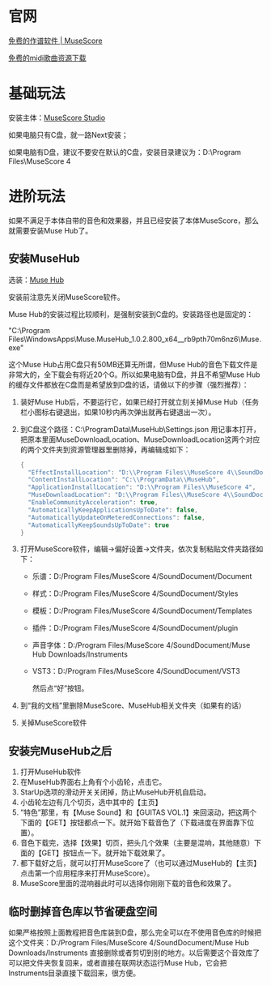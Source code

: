 # 官网

[免费的作谱软件 | MuseScore](https://musescore.org/zh-hans)

[免费的midi歌曲资源下载](https://www.aigei.com/music/midi/?term=is_vip_false)

# 基础玩法

安装主体：[MuseScore Studio ](https://muse-cdn.com/Muse_Hub.exe)

如果电脑只有C盘，就一路Next安装；

如果电脑有D盘，建议不要安在默认的C盘，安装目录建议为：D:\\Program Files\\MuseScore 4

# 进阶玩法

如果不满足于本体自带的音色和效果器，并且已经安装了本体MuseScore，那么就需要安装Muse Hub了。

## 安装MuseHub

选装：[Muse Hub](https://muse-cdn.com/Muse_Hub.exe)

安装前注意先关闭MuseScore软件。

Muse Hub的安装过程比较顺利，是强制安装到C盘的。安装路径也是固定的：

"C:\Program Files\WindowsApps\Muse.MuseHub_1.0.2.800_x64__rb9pth70m6nz6\Muse.exe"

这个Muse Hub占用C盘只有50MB还算无所谓，但Muse Hub的音色下载文件是非常大的，全下载会有将近20个G。所以如果电脑有D盘，并且不希望Muse Hub的缓存文件都放在C盘而是希望放到D盘的话，请做以下的步骤（强烈推荐）：

1. 装好Muse Hub后，不要运行它，如果已经打开就立刻关掉Muse Hub（任务栏小图标右键退出，如果10秒内再次弹出就再右键退出一次）。

2. 到C盘这个路径：C:\ProgramData\MuseHub\Settings.json 用记事本打开，把原本里面MuseDownloadLocation、MuseDownloadLocation这两个对应的两个文件夹到资源管理器里删除掉，再编辑成如下：

   ```c
   {
     "EffectInstallLocation": "D:\\Program Files\\MuseScore 4\\SoundDocument\\VST3",
     "ContentInstallLocation": "C:\\ProgramData\\MuseHub",
     "ApplicationInstallLocation": "D:\\Program Files\\MuseScore 4",
     "MuseDownloadLocation": "D:\\Program Files\\MuseScore 4\\SoundDocument\\Muse Hub Downloads",
     "EnableCommunityAcceleration": true,
     "AutomaticallyKeepApplicationsUpToDate": false,
     "AutomaticallyUpdateOnMeteredConnections": false,
     "AutomaticallyKeepSoundsUpToDate": true
   }
   ```

3. 打开MuseScore软件，编辑->偏好设置->文件夹，依次复制粘贴文件夹路径如下：

   - 乐谱：D:/Program Files/MuseScore 4/SoundDocument/Document

   - 样式：D:/Program Files/MuseScore 4/SoundDocument/Styles

   - 模板：D:/Program Files/MuseScore 4/SoundDocument/Templates

   - 插件：D:/Program Files/MuseScore 4/SoundDocument/plugin

   - 声音字体：D:/Program Files/MuseScore 4/SoundDocument/Muse Hub Downloads/Instruments

   - VST3：D:/Program Files/MuseScore 4/SoundDocument/VST3

     然后点“好”按钮。

4. 到“我的文档”里删除MuseScore、MuseHub相关文件夹（如果有的话）

5. 关掉MuseScore软件

## 安装完MuseHub之后

1. 打开MuseHub软件
2. 在MuseHub界面右上角有个小齿轮，点击它。
3. StarUp选项的滑动开关关闭掉，防止MuseHub开机自启动。
4. 小齿轮左边有几个切页，选中其中的【主页】
5. ”特色”那里，有【Muse Sound】和【GUITAS VOL.1】来回滚动，把这两个下面的【GET】按钮都点一下。就开始下载音色了（下载进度在界面靠下位置）。
6. 音色下载完，选择【效果】切页，把头几个效果（主要是混响，其他随意）下面的【GET】按钮点一下。就开始下载效果了。
7. 都下载好之后，就可以打开MuseScore了（也可以通过MuseHub的【主页】点击第一个应用程序来打开MuseScore）。
8. MuseScore里面的混响器此时可以选择你刚刚下载的音色和效果了。

## 临时删掉音色库以节省硬盘空间

如果严格按照上面教程把音色库装到D盘，那么完全可以在不使用音色库的时候把这个文件夹：D:/Program Files/MuseScore 4/SoundDocument/Muse Hub Downloads/Instruments 直接删除或者剪切到别的地方。以后需要这个音效库了可以把文件夹恢复回来，或者直接在联网状态运行Muse Hub，它会把Instruments目录直接下载回来，很方便。